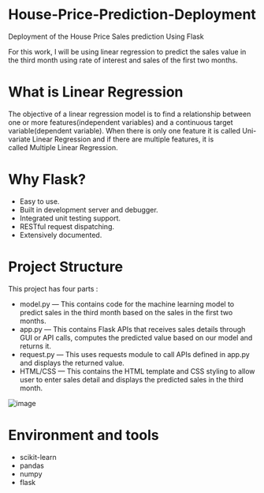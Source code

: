 # House-Price-Prediction-Deployment
Deployment of the House Price Sales prediction Using Flask

For this work, I will be using linear regression to predict the sales value in the third month using rate of interest and sales of the first two months.

# What is Linear Regression
The objective of a linear regression model is to find a relationship between one or more features(independent variables) and a continuous target variable(dependent variable). When there is only one feature it is called Uni-variate Linear Regression and if there are multiple features, it is called Multiple Linear Regression.

# Why Flask?
* Easy to use.
* Built in development server and debugger.
* Integrated unit testing support.
* RESTful request dispatching.
* Extensively documented.

# Project Structure
This project has four parts :
* model.py — This contains code for the machine learning model to predict sales in the third month based on the sales in the first two months.
* app.py — This contains Flask APIs that receives sales details through GUI or API calls, computes the predicted value based on our model and returns it.
* request.py — This uses requests module to call APIs defined in app.py and displays the returned value.
* HTML/CSS — This contains the HTML template and CSS styling to allow user to enter sales detail and displays the predicted sales in the third month.


![image](https://github.com/harbidel/House-Price-Prediction-Deployment/assets/19872127/276592d2-09c8-4860-9991-f0170e3a8209)

# Environment and tools
* scikit-learn
* pandas
* numpy
* flask
